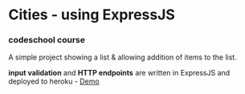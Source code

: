 # Cities - using ExpressJS
### codeschool course

A simple project showing a list & allowing addition of items to the list.

**input validation** and **HTTP endpoints** are written in ExpressJS and deployed to heroku - [Demo](https://murmuring-mountain-65792.herokuapp.com/)
